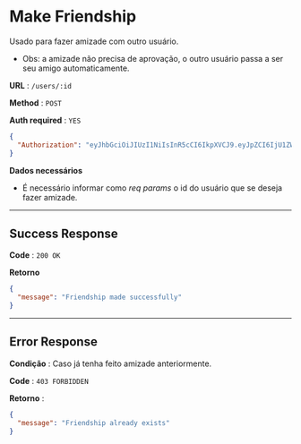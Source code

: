 # Make Friendship

Usado para fazer amizade com outro usuário.

- Obs: a amizade não precisa de aprovação, o outro usuário passa a ser seu amigo automaticamente.

**URL** : `/users/:id`

**Method** : `POST`

**Auth required** : `YES`

```json
{
  "Authorization": "eyJhbGciOiJIUzI1NiIsInR5cCI6IkpXVCJ9.eyJpZCI6IjU1ZWFhOTI4LWY2ZDctNDMwMi1iNGY5LWE5NWU1Y2E3ZTc5MyIsImlhdCI6MTYyNDEzMDE5MywiZXhwIjoxNjI0MjE2NTkzfQ.Cxh1y1LMcTqcj3MJ3qKPiy0wI2NffjrY5JMsTZtOq8o"
}
```

**Dados necessários**

- É necessário informar como _req params_ o id do usuário que se deseja fazer amizade.

---

## Success Response

**Code** : `200 OK`

**Retorno**

```json
{
  "message": "Friendship made successfully"
}
```

---

## Error Response

**Condição** : Caso já tenha feito amizade anteriormente.

**Code** : `403 FORBIDDEN`

**Retorno** :

```json
{
  "message": "Friendship already exists"
}
```
